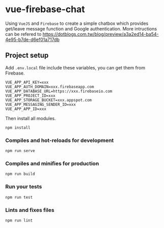 # vue-firebase-chat
Using `VueJS` and `Firebase` to create a simple chatbox which provides get/leave message function and Google authentication.
More intructions can be refered to https://dotblogs.com.tw/blog/preview/a3a2ed14-ba54-4e95-b7de-d6ef01a717db

## Project setup
Add `.env.local` file include these variables, you can get them from Firebase.
```
VUE_APP_API_KEY=xxx
VUE_APP_AUTH_DOMAIN=xxx.firebaseapp.com
VUE_APP_DATABASE_URL=https://xxx.firebaseio.com
VUE_APP_PROJECT_ID=xxx
VUE_APP_STORAGE_BUCKET=xxx.appspot.com
VUE_APP_MESSAGING_SENDER_ID=xxx
VUE_APP_APP_ID=xxx
```
Then install all modules.
```
npm install
```

### Compiles and hot-reloads for development
```
npm run serve
```

### Compiles and minifies for production
```
npm run build
```

### Run your tests
```
npm run test
```

### Lints and fixes files
```
npm run lint
```

